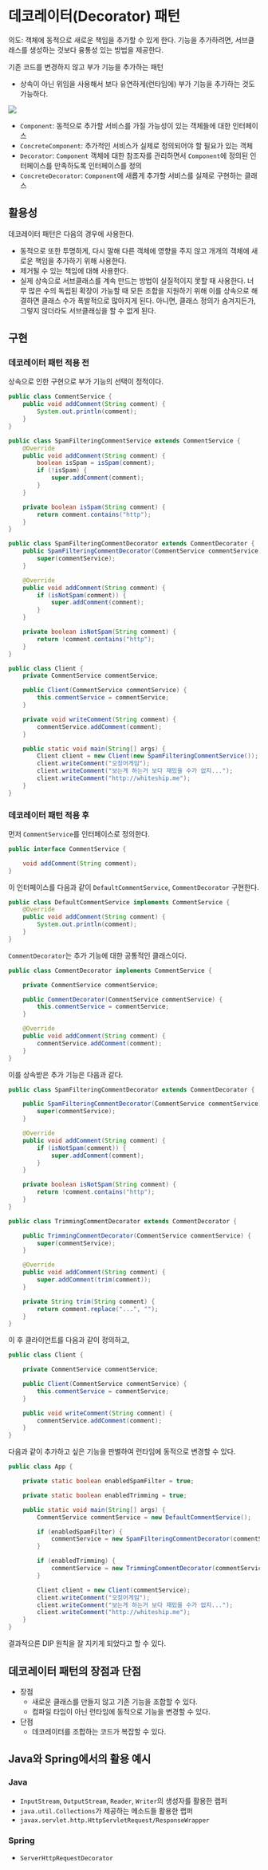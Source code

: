# 데코레이터(Decorator) 패턴
의도: 객체에 동적으로 새로운 책임을 추가할 수 있게 한다. 기능을 추가하려면, 서브클래스를 생성하는 것보다 융통성 있는 방법을 제공한다.

기존 코드를 변경하지 않고 부가 기능을 추가하는 패턴
- 상속이 아닌 위임을 사용해서 보다 유연하게(런타임에) 부가 기능을 추가하는 것도 가능하다.

![](https://velog.velcdn.com/images/songs4805/post/0a8cbf91-b237-47f1-a2d6-3aa0b8507562/image.png)

- `Component`: 동적으로 추가할 서비스를 가질 가능성이 있는 객체들에 대한 인터페이스
- `ConcreteComponent`: 추가적인 서비스가 실제로 정의되어야 할 필요가 있는 객체
- `Decorator`: `Component` 객체에 대한 참조자를 관리하면서 `Component`에 정의된 인터페이스를 만족하도록 인터페이스를 정의
- `ConcreteDecorator`: `Component`에 새롭게 추가할 서비스를 실제로 구현하는 클래스

## 활용성
데코레이터 패턴은 다음의 경우에 사용한다.
- 동적으로 또한 투명하게, 다시 말해 다른 객체에 영향을 주지 않고 개개의 객체에 새로운 책임을 추가하기 위해 사용한다.
- 제거될 수 있는 책임에 대해 사용한다.
- 실제 상속으로 서브클래스를 계속 만드는 방법이 실질적이지 못할 때 사용한다. 너무 많은 수의 독립된 확장이 가능할 때 모든 조합을 지원하기 위해 이를 상속으로 해결하면 클래스 수가 폭발적으로 많아지게 된다. 아니면, 클래스 정의가 숨겨지든가, 그렇지 않더라도 서브클래싱을 할 수 없게 된다.

## 구현
### 데코레이터 패턴 적용 전
상속으로 인한 구현으로 부가 기능의 선택이 정적이다.

```java
public class CommentService {
    public void addComment(String comment) {
        System.out.println(comment);
    }
}
```

```java
public class SpamFilteringCommentService extends CommentService {
    @Override
    public void addComment(String comment) {
        boolean isSpam = isSpam(comment);
        if (!isSpam) {
            super.addComment(comment);
        }
    }

    private boolean isSpam(String comment) {
        return comment.contains("http");
    }
}
```

```java
public class SpamFilteringCommentDecorator extends CommentDecorator {
    public SpamFilteringCommentDecorator(CommentService commentService) {
        super(commentService);
    }

    @Override
    public void addComment(String comment) {
        if (isNotSpam(comment)) {
            super.addComment(comment);
        }
    }

    private boolean isNotSpam(String comment) {
        return !comment.contains("http");
    }
}
```

```java
public class Client {
    private CommentService commentService;

    public Client(CommentService commentService) {
        this.commentService = commentService;
    }

    private void writeComment(String comment) {
        commentService.addComment(comment);
    }

    public static void main(String[] args) {
        Client client = new Client(new SpamFilteringCommentService());
        client.writeComment("오징어게임");
        client.writeComment("보는게 하는거 보다 재밌을 수가 없지...");
        client.writeComment("http://whiteship.me");
    }
}
```

### 데코레이터 패턴 적용 후
먼저 `CommentService`를 인터페이스로 정의한다.

```java
public interface CommentService {

    void addComment(String comment);
}
```

이 인터페이스를 다음과 같이 `DefaultCommentService`, `CommentDecorator` 구현한다.

```java
public class DefaultCommentService implements CommentService {
    @Override
    public void addComment(String comment) {
        System.out.println(comment);
    }
}
```

`CommentDecorator`는 추가 기능에 대한 공통적인 클래스이다.

```java
public class CommentDecorator implements CommentService {

    private CommentService commentService;

    public CommentDecorator(CommentService commentService) {
        this.commentService = commentService;
    }

    @Override
    public void addComment(String comment) {
        commentService.addComment(comment);
    }
}
```

이를 상속받은 추가 기능은 다음과 같다.

```java
public class SpamFilteringCommentDecorator extends CommentDecorator {

    public SpamFilteringCommentDecorator(CommentService commentService) {
        super(commentService);
    }

    @Override
    public void addComment(String comment) {
        if (isNotSpam(comment)) {
            super.addComment(comment);
        }
    }

    private boolean isNotSpam(String comment) {
        return !comment.contains("http");
    }
}
```

```java
public class TrimmingCommentDecorator extends CommentDecorator {

    public TrimmingCommentDecorator(CommentService commentService) {
        super(commentService);
    }

    @Override
    public void addComment(String comment) {
        super.addComment(trim(comment));
    }

    private String trim(String comment) {
        return comment.replace("...", "");
    }
}
```

이 후 클라이언트를 다음과 같이 정의하고,

```java
public class Client {

    private CommentService commentService;

    public Client(CommentService commentService) {
        this.commentService = commentService;
    }

    public void writeComment(String comment) {
        commentService.addComment(comment);
    }
}
```

다음과 같이 추가하고 싶은 기능을 판별하여 런타임에 동적으로 변경할 수 있다.

```java
public class App {

    private static boolean enabledSpamFilter = true;

    private static boolean enabledTrimming = true;

    public static void main(String[] args) {
        CommentService commentService = new DefaultCommentService();

        if (enabledSpamFilter) {
            commentService = new SpamFilteringCommentDecorator(commentService);
        }

        if (enabledTrimming) {
            commentService = new TrimmingCommentDecorator(commentService);
        }

        Client client = new Client(commentService);
        client.writeComment("오징어게임");
        client.writeComment("보는게 하는거 보다 재밌을 수가 없지...");
        client.writeComment("http://whiteship.me");
    }
}
```

결과적으론 DIP 원칙을 잘 지키게 되었다고 할 수 있다.

## 데코레이터 패턴의 장점과 단점
- 장점
  - 새로운 클래스를 만들지 않고 기존 기능을 조합할 수 있다.
  - 컴파일 타임이 아닌 런타임에 동적으로 기능을 변경할 수 있다.
- 단점
  - 데코레이터를 조합하는 코드가 복잡할 수 있다.

## Java와 Spring에서의 활용 예시
### Java
- `InputStream`, `OutputStream`, `Reader`, `Writer`의 생성자를 활용한 랩퍼
- `java.util.Collections`가 제공하는 메소드들 활용한 랩퍼
- `javax.servlet.http.HttpServletRequest/ResponseWrapper`

### Spring
- `ServerHttpRequestDecorator`